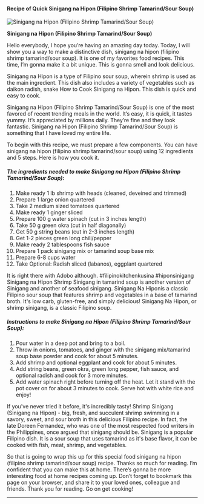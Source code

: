             

#### Recipe of Quick Sinigang na Hipon (Filipino Shrimp Tamarind/Sour Soup)

![Sinigang na Hipon (Filipino Shrimp Tamarind/Sour Soup)](https://img-global.cpcdn.com/recipes/7a9fd8e718feb8b1/751x532cq70/sinigang-na-hipon-filipino-shrimp-tamarindsour-soup-recipe-main-photo.jpg)

**Sinigang na Hipon (Filipino Shrimp Tamarind/Sour Soup)**

Hello everybody, I hope you’re having an amazing day today. Today, I will show you a way to make a distinctive dish, sinigang na hipon (filipino shrimp tamarind/sour soup). It is one of my favorites food recipes. This time, I’m gonna make it a bit unique. This is gonna smell and look delicious.

Sinigang na Hipon is a type of Filipino sour soup, wherein shrimp is used as the main ingredient. This dish also includes a variety of vegetables such as daikon radish, snake How to Cook Sinigang na Hipon. This dish is quick and easy to cook.

Sinigang na Hipon (Filipino Shrimp Tamarind/Sour Soup) is one of the most favored of recent trending meals in the world. It’s easy, it is quick, it tastes yummy. It’s appreciated by millions daily. They’re fine and they look fantastic. Sinigang na Hipon (Filipino Shrimp Tamarind/Sour Soup) is something that I have loved my entire life.

To begin with this recipe, we must prepare a few components. You can have sinigang na hipon (filipino shrimp tamarind/sour soup) using 12 ingredients and 5 steps. Here is how you cook it.

##### The ingredients needed to make Sinigang na Hipon (Filipino Shrimp Tamarind/Sour Soup):

1.  Make ready 1 lb shrimp with heads (cleaned, deveined and trimmed)
2.  Prepare 1 large onion quartered
3.  Take 2 medium sized tomatoes quartered
4.  Make ready 1 ginger sliced
5.  Prepare 100 g water spinach (cut in 3 inches length)
6.  Take 50 g green okra (cut in half diagonally)
7.  Get 50 g string beans (cut in 2-3 inches length)
8.  Get 1-2 pieces green long chili/pepper
9.  Make ready 2 tablespoons fish sauce
10.  Prepare 1 pack sinigang mix or tamarind soup base mix
11.  Prepare 6-8 cups water
12.  Take Optional: Radish sliced (labanos), eggplant quartered

It is right there with Adobo although. #filipinokitchenkusina #hiponsinigang Sinigang na Hipon Shrimp Sinigang in tamarind soup is another version of Sinigang and another of seafood sinigang. Sinigang Na Hiponis a classic Filipino sour soup that features shrimp and vegetables in a base of tamarind broth. It's low carb, gluten-free, and simply delicious! Sinigang Na Hipon, or shrimp sinigang, is a classic Filipino soup.

##### Instructions to make Sinigang na Hipon (Filipino Shrimp Tamarind/Sour Soup):

1.  Pour water in a deep pot and bring to a boil.
2.  Throw in onions, tomatoes, and ginger with the sinigang mix/tamarind soup base powder and cook for about 5 minutes.
3.  Add shrimp and optional eggplant and cook for about 5 minutes.
4.  Add string beans, green okra, green long pepper, fish sauce, and optional radish and cook for 3 more minutes.
5.  Add water spinach right before turning off the heat. Let it stand with the pot cover on for about 3 minutes to cook. Serve hot with white rice and enjoy!

If you've never tried it before, it's incredibly tasty! Shrimp Sinigang (Sinigang na Hipon) - big, fresh, and succulent shrimp swimming in a savory, sweet, and sour broth in this delicious Filipino recipe. In fact, the late Doreen Fernandez, who was one of the most respected food writers in the Philippines, once argued that sinigang should be. Sinigang is a popular Filipino dish. It is a sour soup that uses tamarind as it's base flavor, it can be cooked with fish, meat, shrimp, and vegetables.

So that is going to wrap this up for this special food sinigang na hipon (filipino shrimp tamarind/sour soup) recipe. Thanks so much for reading. I’m confident that you can make this at home. There’s gonna be more interesting food at home recipes coming up. Don’t forget to bookmark this page on your browser, and share it to your loved ones, colleague and friends. Thank you for reading. Go on get cooking!

* * *